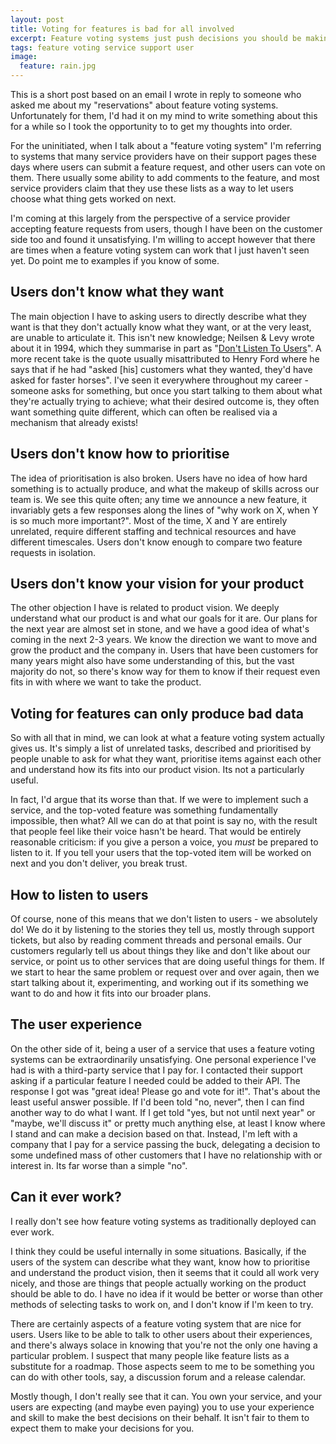 ```yaml
---
layout: post
title: Voting for features is bad for all involved
excerpt: Feature voting systems just push decisions you should be making onto your users. Don't do it.
tags: feature voting service support user
image:
  feature: rain.jpg
---
```


This is a short post based on an email I wrote in reply to someone who asked me about my "reservations" about feature voting systems. Unfortunately for them, I'd had it on my mind to write something about this for a while so I took the opportunity to to get my thoughts into order.

For the uninitiated, when I talk about a "feature voting system" I'm referring to systems that many service providers have on their support pages these days where users can submit a feature request, and other users can vote on them. There usually some ability to add comments to the feature, and most service providers claim that they use these lists as a way to let users choose what thing gets worked on next.

I'm coming at this largely from the perspective of a service provider accepting feature requests from users, though I have been on the customer side too and found it unsatisfying. I'm willing to accept however that there are times when a feature voting system can work that I just haven't seen yet. Do point me to examples if you know of some.

## Users don't know what they want

The main objection I have to asking users to directly describe what they want is that they don't actually know what they want, or at the very least, are unable to articulate it. This isn't new knowledge; Neilsen & Levy wrote about it in 1994, which they summarise in part as "[Don't Listen To Users](http://www.nngroup.com/articles/first-rule-of-usability-dont-listen-to-users/)". A more recent take is the quote usually misattributed to Henry Ford where he says that if he had "asked [his] customers what they wanted, they'd have asked for faster horses". I've seen it everywhere throughout my career - someone asks for something, but once you start talking to them about what they're actually trying to achieve; what their desired outcome is, they often want something quite different, which can often be realised via a mechanism that already exists!

## Users don't know how to prioritise

The idea of prioritisation is also broken. Users have no idea of how hard something is to actually produce, and what the makeup of skills across our team is. We see this quite often; any time we announce a new feature, it invariably gets a few responses along the lines of "why work on X, when Y is so much more important?". Most of the time, X and Y are entirely unrelated, require different staffing and technical resources and have different timescales. Users don't know enough to compare two feature requests in isolation.

## Users don't know your vision for your product

The other objection I have is related to product vision. We deeply understand what our product is and what our goals for it are. Our plans for the next year are almost set in stone, and we have a good idea of what's coming in the next 2-3 years. We know the direction we want to move and grow the product and the company in. Users that have been customers for many years might also have some understanding of this, but the vast majority do not, so there's know way for them to know if their request even fits in with where we want to take the product.

## Voting for features can only produce bad data

So with all that in mind, we can look at what a feature voting system actually gives us. It's simply a list of unrelated tasks, described and prioritised by people unable to ask for what they want, prioritise items against each other and understand how its fits into our product vision. Its not a particularly useful.

In fact, I'd argue that its worse than that. If we were to implement such a service, and the top-voted feature was something fundamentally impossible, then what? All we can do at that point is say no, with the result that people feel like their voice hasn't be heard. That would be entirely reasonable criticism: if you give a person a voice, you _must_ be prepared to listen to it. If you tell your users that the top-voted item will be worked on next and you don't deliver, you break trust.

## How to listen to users

Of course, none of this means that we don't listen to users - we absolutely do! We do it by listening to the stories they tell us, mostly through support tickets, but also by reading comment threads and personal emails. Our customers regularly tell us about things they like and don't like about our service, or point us to other services that are doing useful things for them. If we start to hear the same problem or request over and over again, then we start talking about it, experimenting, and working out if its something we want to do and how it fits into our broader plans.

## The user experience

On the other side of it, being a user of a service that uses a feature voting systems can be extraordinarily unsatisfying. One personal experience I've had is with a third-party service that I pay for. I contacted their support asking if a particular feature I needed could be added to their API. The response I got was "great idea! Please go and vote for it!". That's about the least useful answer possible. If I'd been told "no, never", then I can find another way to do what I want. If I get told "yes, but not until next year" or "maybe, we'll discuss it" or pretty much anything else, at least I know where I stand and can make a decision based on that. Instead, I'm left with a company that I pay for a service passing the buck, delegating a decision to some undefined mass of other customers that I have no relationship with or interest in. Its far worse than a simple "no".

## Can it ever work?

I really don't see how feature voting systems as traditionally deployed can ever work.

I think they could be useful internally in some situations. Basically, if the users of the system can describe what they want, know how to prioritise and understand the product vision, then it seems that it could all work very nicely, and those are things that people actually working on the product should be able to do. I have no idea if it would be better or worse than other methods of selecting tasks to work on, and I don't know if I'm keen to try.

There are certainly aspects of a feature voting system that are nice for users. Users like to be able to talk to other users about their experiences, and there's always solace in knowing that you're not the only one having a particular problem. I suspect that many people like feature lists as a substitute for a roadmap. Those aspects seem to me to be something you can do with other tools, say, a discussion forum and a release calendar.

Mostly though, I don't really see that it can. You own your service, and your users are expecting (and maybe even paying) you to use your experience and skill to make the best decisions on their behalf. It isn't fair to them to expect them to make your decisions for you.
